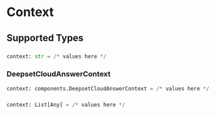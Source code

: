 # Context


## Supported Types

### 

```python
context: str = /* values here */
```

### DeepsetCloudAnswerContext

```python
context: components.DeepsetCloudAnswerContext = /* values here */
```

### 

```python
context: List[Any] = /* values here */
```

